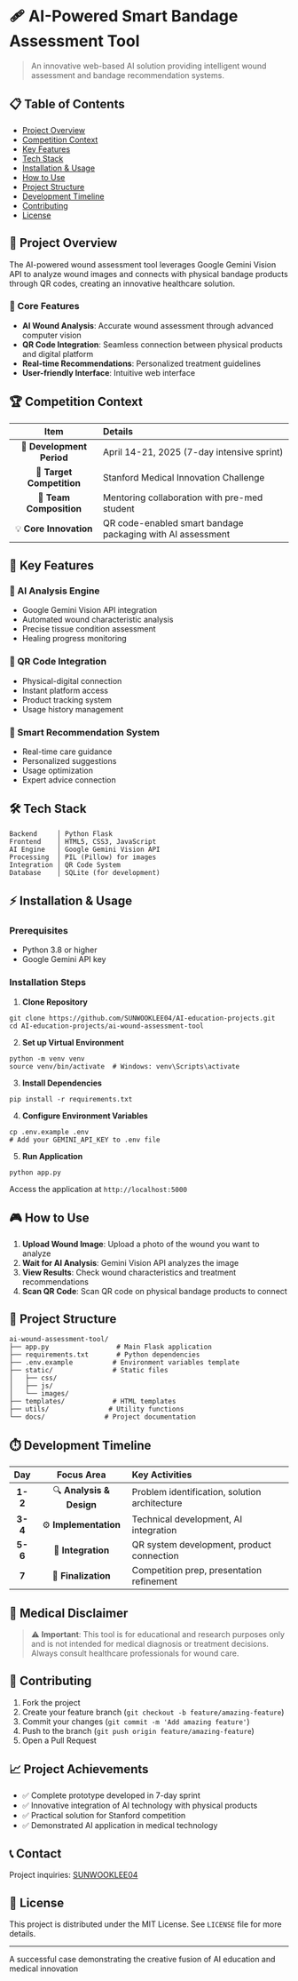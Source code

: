 # 🩹 AI-Powered Smart Bandage Assessment Tool

> An innovative web-based AI solution providing intelligent wound assessment and bandage recommendation systems.

## 📋 Table of Contents
- [Project Overview](#-project-overview)
- [Competition Context](#-competition-context)
- [Key Features](#-key-features)
- [Tech Stack](#-tech-stack)
- [Installation & Usage](#-installation--usage)
- [How to Use](#-how-to-use)
- [Project Structure](#-project-structure)
- [Development Timeline](#-development-timeline)
- [Contributing](#-contributing)
- [License](#-license)

## 🎯 Project Overview

The AI-powered wound assessment tool leverages Google Gemini Vision API to analyze wound images and connects with physical bandage products through QR codes, creating an innovative healthcare solution.

### 🌟 Core Features
- **AI Wound Analysis**: Accurate wound assessment through advanced computer vision
- **QR Code Integration**: Seamless connection between physical products and digital platform
- **Real-time Recommendations**: Personalized treatment guidelines
- **User-friendly Interface**: Intuitive web interface

## 🏆 Competition Context

| Item | Details |
|:---:|:---|
| 📅 **Development Period** | April 14-21, 2025 (7-day intensive sprint) |
| 🎯 **Target Competition** | Stanford Medical Innovation Challenge |
| 👥 **Team Composition** | Mentoring collaboration with pre-med student |
| 💡 **Core Innovation** | QR code-enabled smart bandage packaging with AI assessment |

## 🚀 Key Features

### 🤖 AI Analysis Engine
- Google Gemini Vision API integration
- Automated wound characteristic analysis
- Precise tissue condition assessment
- Healing progress monitoring

### 📱 QR Code Integration
- Physical-digital connection
- Instant platform access
- Product tracking system
- Usage history management

### 💊 Smart Recommendation System
- Real-time care guidance
- Personalized suggestions
- Usage optimization
- Expert advice connection

## 🛠 Tech Stack

```
Backend     │ Python Flask
Frontend    │ HTML5, CSS3, JavaScript  
AI Engine   │ Google Gemini Vision API
Processing  │ PIL (Pillow) for images
Integration │ QR Code System
Database    │ SQLite (for development)
```

## ⚡ Installation & Usage

### Prerequisites
- Python 3.8 or higher
- Google Gemini API key

### Installation Steps

1. **Clone Repository**
```
git clone https://github.com/SUNWOOKLEE04/AI-education-projects.git
cd AI-education-projects/ai-wound-assessment-tool
```

2. **Set up Virtual Environment**
```
python -m venv venv
source venv/bin/activate  # Windows: venv\Scripts\activate
```

3. **Install Dependencies**
```
pip install -r requirements.txt
```

4. **Configure Environment Variables**
```
cp .env.example .env
# Add your GEMINI_API_KEY to .env file
```

5. **Run Application**
```
python app.py
```

Access the application at `http://localhost:5000`

## 🎮 How to Use

1. **Upload Wound Image**: Upload a photo of the wound you want to analyze
2. **Wait for AI Analysis**: Gemini Vision API analyzes the image
3. **View Results**: Check wound characteristics and treatment recommendations
4. **Scan QR Code**: Scan QR code on physical bandage products to connect

## 📁 Project Structure

```
ai-wound-assessment-tool/
├── app.py                 # Main Flask application
├── requirements.txt       # Python dependencies
├── .env.example          # Environment variables template
├── static/               # Static files
│   ├── css/
│   ├── js/
│   └── images/
├── templates/            # HTML templates
├── utils/               # Utility functions
└── docs/               # Project documentation
```

## ⏱️ Development Timeline

| Day | Focus Area | Key Activities |
|:---:|:---:|:---|
| **1-2** | 🔍 **Analysis & Design** | Problem identification, solution architecture |
| **3-4** | ⚙️ **Implementation** | Technical development, AI integration |
| **5-6** | 🔗 **Integration** | QR system development, product connection |
| **7** | 🏁 **Finalization** | Competition prep, presentation refinement |

## 🏥 Medical Disclaimer

> ⚠️ **Important**: This tool is for educational and research purposes only and is not intended for medical diagnosis or treatment decisions. Always consult healthcare professionals for wound care.

## 🤝 Contributing

1. Fork the project
2. Create your feature branch (`git checkout -b feature/amazing-feature`)
3. Commit your changes (`git commit -m 'Add amazing feature'`)
4. Push to the branch (`git push origin feature/amazing-feature`)
5. Open a Pull Request

## 📈 Project Achievements

- ✅ Complete prototype developed in 7-day sprint
- ✅ Innovative integration of AI technology with physical products
- ✅ Practical solution for Stanford competition
- ✅ Demonstrated AI application in medical technology

## 📞 Contact

Project inquiries: [SUNWOOKLEE04](https://github.com/SUNWOOKLEE04)

## 📄 License

This project is distributed under the MIT License. See `LICENSE` file for more details.

---


  A successful case demonstrating the creative fusion of AI education and medical innovation
